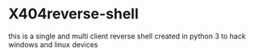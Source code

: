 # X404reverse-shell
this is a single and multi client reverse shell created in python 3 to hack windows and linux devices
